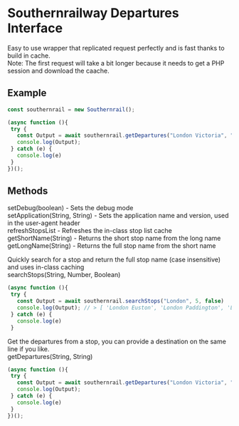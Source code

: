 # Southernrailway Departures Interface
 Easy to use wrapper that replicated request perfectly and is fast thanks to build in cache.  
 Note: The first request will take a bit longer because it needs to get a PHP session and download the caache.  
 
## Example
```js
const southernrail = new Southernrail();

(async function (){
 try {
   const Output = await southernrail.getDepartures("London Victoria", "Brighton")
   console.log(Output);
 } catch (e) {
   console.log(e)
 }
})();
```
## Methods
setDebug(boolean) - Sets the debug mode  
setApplication(String, String) - Sets the application name and version, used in the user-agent header  
refreshStopsList - Refreshes the in-class stop list cache  
getShortName(String) - Returns the short stop name from the long name  
getLongName(String) - Returns the full stop name from the short name  
  
Quickly search for a stop and return the full stop name (case insensitive) and uses in-class caching  
searchStops(String, Number, Boolean)  
```js
(async function (){
 try {
   const Output = await southernrail.searchStops("London", 5, false)
   console.log(Output); // > [ 'London Euston', 'London Paddington', 'London Bridge' ]
 } catch (e) {
   console.log(e)
 }
```
Get the departures from a stop, you can provide a destination on the same line if you like.  
getDepartures(String, String)  
```js
(async function (){
 try {
   const Output = await southernrail.getDepartures("London Victoria", "Brighton")
   console.log(Output);
 } catch (e) {
   console.log(e)
 }
})();
```
